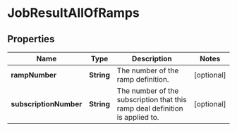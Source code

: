 

# JobResultAllOfRamps


## Properties

| Name | Type | Description | Notes |
|------------ | ------------- | ------------- | -------------|
|**rampNumber** | **String** | The number of the ramp definition. |  [optional] |
|**subscriptionNumber** | **String** | The number of the subscription that this ramp deal definition is applied to. |  [optional] |



